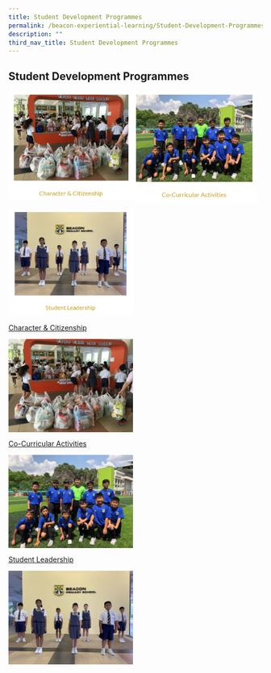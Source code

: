 ```yaml
---
title: Student Development Programmes
permalink: /beacon-experiential-learning/Student-Development-Programmes/sdp/
description: ""
third_nav_title: Student Development Programmes
---
```

## Student Development Programmes

<p><a href="https://www.ezhishi.net/CKPSebook2022/">
<img style="width:49%" align=left src="/images/sdp1.jpg">
</a></p>

<p><a href="https://www.ezhishi.net/CKPSebook2022/">
<img style="width:49%" align=left src="/images/sdp2.jpg">
</a></p>
<br clear=left>

<p><a href="https://www.ezhishi.net/CKPSebook2022/">
<img style="width:49%" src="/images/sdp3.jpg">
</a></p>

[Character & Citizenship](/character-n-citizenship/cc/)

<img src="/images/FFTH 3.jpg" style="width:49%" align=left>
<br clear="left">

[Co-Curricular Activities](/cca/cca/)

<img src="/images/Football 02.jpeg" style="width:49%" align=left>
<br clear="left">

[Student Leadership](/beacon-experiential-learning/Student-Development-Programmes/sl/)

<img src="/images/2022 P5 Prefect EXCO A.jpg" style="width:49%" align=left>